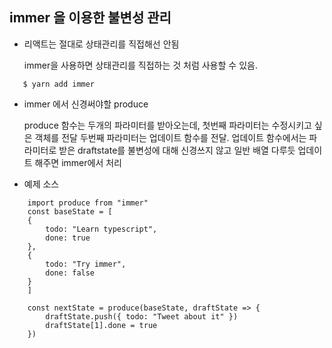 ## immer 을 이용한 불변성 관리

* 리액트는 절대로 상태관리를 직접해선 안됨
  
   immer을 사용하면 상태관리를 직접하는 것 처럼 사용할 수 있음.
```   
   $ yarn add immer 
```

* immer 에서 신경써야할 produce

    produce 함수는 두개의 파라미터를 받아오는데, 첫번째 파라미터는 수정시키고 싶은 객체를 전달
    두번째 파라미터는 업데이트 함수를 전달.
    업데이트 함수에서는 파라미터로 받은 draftstate를 불변성에 대해 신경쓰지 않고 일반 배열 다루듯 업데이트 해주면 immer에서 처리


* 예제 소스

```
    import produce from "immer"
    const baseState = [
    {
        todo: "Learn typescript",
        done: true
    },
    {
        todo: "Try immer",
        done: false
    }
    ]

    const nextState = produce(baseState, draftState => {
        draftState.push({ todo: "Tweet about it" })
        draftState[1].done = true
    })
```

